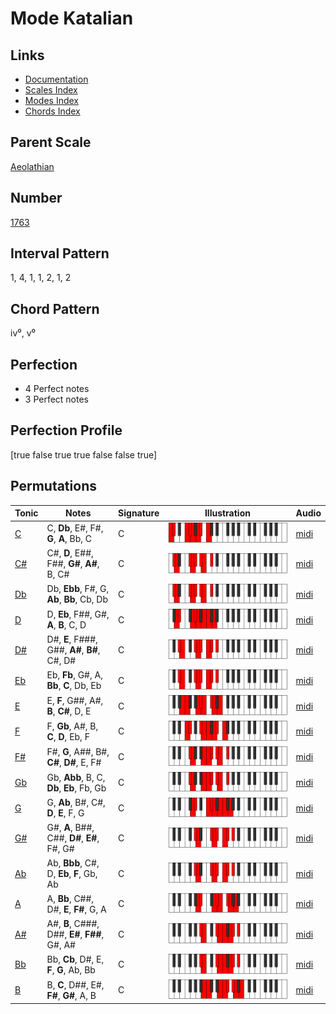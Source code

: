 # Mode Katalian

## Links

- [Documentation](README.md)
- [Scales Index](Scales.md)
- [Modes Index](Modes.md)
- [Chords Index](Chords.md)

## Parent Scale

[Aeolathian](ScaleAeolathian.md)

## Number

[1763](https://ianring.com/musictheory/scales/1763)

## Interval Pattern

1, 4, 1, 1, 2, 1, 2

## Chord Pattern

iv⁰, v⁰

## Perfection

- 4 Perfect notes
- 3 Perfect notes

## Perfection Profile

[true false true true false false true]

## Permutations

| Tonic | Notes | Signature | Illustration | Audio |
|-------|-------|-----------|--------------|-------|
| [C](ModeCNaturalKatalian.md) | C, **Db**, E#, F#, **G**, **A**, Bb, C | C | ![CNaturalKatalian](ModeCNaturalKatalian.png) | [midi](https://github.com/edipermadi/music/blob/main/docs/ModeCNaturalKatalian.mid?raw=true) |
| [C#](ModeCSharpKatalian.md) | C#, **D**, E##, F##, **G#**, **A#**, B, C# | C | ![CSharpKatalian](ModeCSharpKatalian.png) | [midi](https://github.com/edipermadi/music/blob/main/docs/ModeCSharpKatalian.mid?raw=true) |
| [Db](ModeDFlatKatalian.md) | Db, **Ebb**, F#, G, **Ab**, **Bb**, Cb, Db | C | ![DFlatKatalian](ModeDFlatKatalian.png) | [midi](https://github.com/edipermadi/music/blob/main/docs/ModeDFlatKatalian.mid?raw=true) |
| [D](ModeDNaturalKatalian.md) | D, **Eb**, F##, G#, **A**, **B**, C, D | C | ![DNaturalKatalian](ModeDNaturalKatalian.png) | [midi](https://github.com/edipermadi/music/blob/main/docs/ModeDNaturalKatalian.mid?raw=true) |
| [D#](ModeDSharpKatalian.md) | D#, **E**, F###, G##, **A#**, **B#**, C#, D# | C | ![DSharpKatalian](ModeDSharpKatalian.png) | [midi](https://github.com/edipermadi/music/blob/main/docs/ModeDSharpKatalian.mid?raw=true) |
| [Eb](ModeEFlatKatalian.md) | Eb, **Fb**, G#, A, **Bb**, **C**, Db, Eb | C | ![EFlatKatalian](ModeEFlatKatalian.png) | [midi](https://github.com/edipermadi/music/blob/main/docs/ModeEFlatKatalian.mid?raw=true) |
| [E](ModeENaturalKatalian.md) | E, **F**, G##, A#, **B**, **C#**, D, E | C | ![ENaturalKatalian](ModeENaturalKatalian.png) | [midi](https://github.com/edipermadi/music/blob/main/docs/ModeENaturalKatalian.mid?raw=true) |
| [F](ModeFNaturalKatalian.md) | F, **Gb**, A#, B, **C**, **D**, Eb, F | C | ![FNaturalKatalian](ModeFNaturalKatalian.png) | [midi](https://github.com/edipermadi/music/blob/main/docs/ModeFNaturalKatalian.mid?raw=true) |
| [F#](ModeFSharpKatalian.md) | F#, **G**, A##, B#, **C#**, **D#**, E, F# | C | ![FSharpKatalian](ModeFSharpKatalian.png) | [midi](https://github.com/edipermadi/music/blob/main/docs/ModeFSharpKatalian.mid?raw=true) |
| [Gb](ModeGFlatKatalian.md) | Gb, **Abb**, B, C, **Db**, **Eb**, Fb, Gb | C | ![GFlatKatalian](ModeGFlatKatalian.png) | [midi](https://github.com/edipermadi/music/blob/main/docs/ModeGFlatKatalian.mid?raw=true) |
| [G](ModeGNaturalKatalian.md) | G, **Ab**, B#, C#, **D**, **E**, F, G | C | ![GNaturalKatalian](ModeGNaturalKatalian.png) | [midi](https://github.com/edipermadi/music/blob/main/docs/ModeGNaturalKatalian.mid?raw=true) |
| [G#](ModeGSharpKatalian.md) | G#, **A**, B##, C##, **D#**, **E#**, F#, G# | C | ![GSharpKatalian](ModeGSharpKatalian.png) | [midi](https://github.com/edipermadi/music/blob/main/docs/ModeGSharpKatalian.mid?raw=true) |
| [Ab](ModeAFlatKatalian.md) | Ab, **Bbb**, C#, D, **Eb**, **F**, Gb, Ab | C | ![AFlatKatalian](ModeAFlatKatalian.png) | [midi](https://github.com/edipermadi/music/blob/main/docs/ModeAFlatKatalian.mid?raw=true) |
| [A](ModeANaturalKatalian.md) | A, **Bb**, C##, D#, **E**, **F#**, G, A | C | ![ANaturalKatalian](ModeANaturalKatalian.png) | [midi](https://github.com/edipermadi/music/blob/main/docs/ModeANaturalKatalian.mid?raw=true) |
| [A#](ModeASharpKatalian.md) | A#, **B**, C###, D##, **E#**, **F##**, G#, A# | C | ![ASharpKatalian](ModeASharpKatalian.png) | [midi](https://github.com/edipermadi/music/blob/main/docs/ModeASharpKatalian.mid?raw=true) |
| [Bb](ModeBFlatKatalian.md) | Bb, **Cb**, D#, E, **F**, **G**, Ab, Bb | C | ![BFlatKatalian](ModeBFlatKatalian.png) | [midi](https://github.com/edipermadi/music/blob/main/docs/ModeBFlatKatalian.mid?raw=true) |
| [B](ModeBNaturalKatalian.md) | B, **C**, D##, E#, **F#**, **G#**, A, B | C | ![BNaturalKatalian](ModeBNaturalKatalian.png) | [midi](https://github.com/edipermadi/music/blob/main/docs/ModeBNaturalKatalian.mid?raw=true) |

